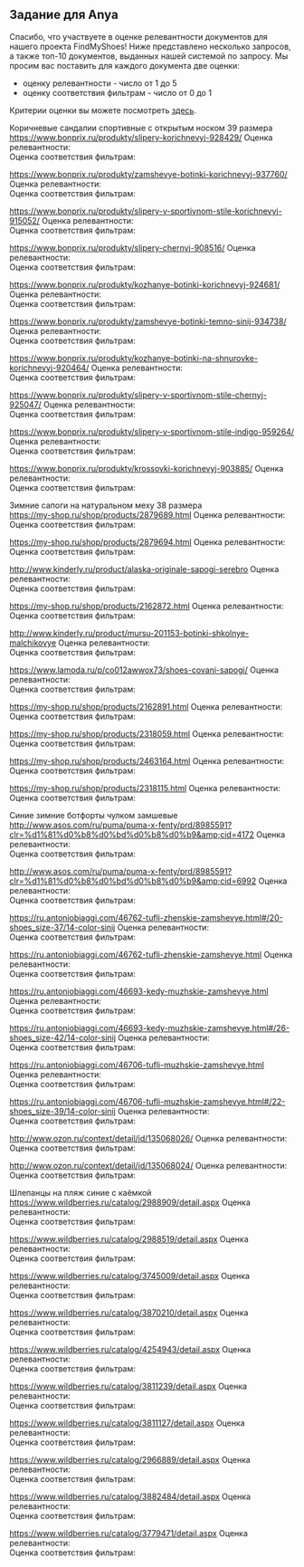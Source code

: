 ## Задание для Anya

Спасибо, что участвуете в оценке релевантности документов для нашего проекта FindMyShoes! Ниже представлено несколько запросов, а также топ-10 документов, выданных нашей системой по запросу. Мы просим вас поставить для каждого документа две оценки:
 - оценку релевантности - число от 1 до 5
 - оценку соответствия фильтрам - число от 0 до 1

Критерии оценки вы можете посмотреть [здесь](https://github.com/ItsLastDay/FindMyShoes/blob/master/docs/assessment/criteria.md).




Коричневые cандалии спортивные с открытым носком 39 размера  
https://www.bonprix.ru/produkty/slipery-korichnevyj-928429/
Оценка релевантности:   
Оценка соответствия фильтрам:   
  
https://www.bonprix.ru/produkty/zamshevye-botinki-korichnevyj-937760/
Оценка релевантности:   
Оценка соответствия фильтрам:   
  
https://www.bonprix.ru/produkty/slipery-v-sportivnom-stile-korichnevyj-915052/
Оценка релевантности:   
Оценка соответствия фильтрам:   
  
https://www.bonprix.ru/produkty/slipery-chernyj-908516/
Оценка релевантности:   
Оценка соответствия фильтрам:   
  
https://www.bonprix.ru/produkty/kozhanye-botinki-korichnevyj-924681/
Оценка релевантности:   
Оценка соответствия фильтрам:   
  
https://www.bonprix.ru/produkty/zamshevye-botinki-temno-sinij-934738/
Оценка релевантности:   
Оценка соответствия фильтрам:   
  
https://www.bonprix.ru/produkty/kozhanye-botinki-na-shnurovke-korichnevyj-920464/
Оценка релевантности:   
Оценка соответствия фильтрам:   
  
https://www.bonprix.ru/produkty/slipery-v-sportivnom-stile-chernyj-925047/
Оценка релевантности:   
Оценка соответствия фильтрам:   
  
https://www.bonprix.ru/produkty/slipery-v-sportivnom-stile-indigo-959264/
Оценка релевантности:   
Оценка соответствия фильтрам:   
  
https://www.bonprix.ru/produkty/krossovki-korichnevyj-903885/
Оценка релевантности:   
Оценка соответствия фильтрам:   
  
  
  
  

Зимние сапоги на натуральном меху 38 размера  
https://my-shop.ru/shop/products/2879689.html
Оценка релевантности:   
Оценка соответствия фильтрам:   
  
https://my-shop.ru/shop/products/2879694.html
Оценка релевантности:   
Оценка соответствия фильтрам:   
  
http://www.kinderly.ru/product/alaska-originale-sapogi-serebro
Оценка релевантности:   
Оценка соответствия фильтрам:   
  
https://my-shop.ru/shop/products/2162872.html
Оценка релевантности:   
Оценка соответствия фильтрам:   
  
http://www.kinderly.ru/product/mursu-201153-botinki-shkolnye-malchikovye
Оценка релевантности:   
Оценка соответствия фильтрам:   
  
https://www.lamoda.ru/p/co012awwox73/shoes-covani-sapogi/
Оценка релевантности:   
Оценка соответствия фильтрам:   
  
https://my-shop.ru/shop/products/2162891.html
Оценка релевантности:   
Оценка соответствия фильтрам:   
  
https://my-shop.ru/shop/products/2318059.html
Оценка релевантности:   
Оценка соответствия фильтрам:   
  
https://my-shop.ru/shop/products/2463164.html
Оценка релевантности:   
Оценка соответствия фильтрам:   
  
https://my-shop.ru/shop/products/2318115.html
Оценка релевантности:   
Оценка соответствия фильтрам:   
  
  
  
  

Синие зимние ботфорты чулком замшевые  
http://www.asos.com/ru/puma/puma-x-fenty/prd/8985591?clr=%d1%81%d0%b8%d0%bd%d0%b8%d0%b9&amp;cid=4172
Оценка релевантности:   
Оценка соответствия фильтрам:   
  
http://www.asos.com/ru/puma/puma-x-fenty/prd/8985591?clr=%d1%81%d0%b8%d0%bd%d0%b8%d0%b9&amp;cid=6992
Оценка релевантности:   
Оценка соответствия фильтрам:   
  
https://ru.antoniobiaggi.com/46762-tufli-zhenskie-zamshevye.html#/20-shoes_size-37/14-color-sinij
Оценка релевантности:   
Оценка соответствия фильтрам:   
  
https://ru.antoniobiaggi.com/46762-tufli-zhenskie-zamshevye.html
Оценка релевантности:   
Оценка соответствия фильтрам:   
  
https://ru.antoniobiaggi.com/46693-kedy-muzhskie-zamshevye.html
Оценка релевантности:   
Оценка соответствия фильтрам:   
  
https://ru.antoniobiaggi.com/46693-kedy-muzhskie-zamshevye.html#/26-shoes_size-42/14-color-sinij
Оценка релевантности:   
Оценка соответствия фильтрам:   
  
https://ru.antoniobiaggi.com/46706-tufli-muzhskie-zamshevye.html
Оценка релевантности:   
Оценка соответствия фильтрам:   
  
https://ru.antoniobiaggi.com/46706-tufli-muzhskie-zamshevye.html#/22-shoes_size-39/14-color-sinij
Оценка релевантности:   
Оценка соответствия фильтрам:   
  
http://www.ozon.ru/context/detail/id/135068026/
Оценка релевантности:   
Оценка соответствия фильтрам:   
  
http://www.ozon.ru/context/detail/id/135068024/
Оценка релевантности:   
Оценка соответствия фильтрам:   
  
  
  
  

Шлепанцы на пляж синие с каёмкой  
https://www.wildberries.ru/catalog/2988909/detail.aspx
Оценка релевантности:   
Оценка соответствия фильтрам:   
  
https://www.wildberries.ru/catalog/2988519/detail.aspx
Оценка релевантности:   
Оценка соответствия фильтрам:   
  
https://www.wildberries.ru/catalog/3745009/detail.aspx
Оценка релевантности:   
Оценка соответствия фильтрам:   
  
https://www.wildberries.ru/catalog/3870210/detail.aspx
Оценка релевантности:   
Оценка соответствия фильтрам:   
  
https://www.wildberries.ru/catalog/4254943/detail.aspx
Оценка релевантности:   
Оценка соответствия фильтрам:   
  
https://www.wildberries.ru/catalog/3811239/detail.aspx
Оценка релевантности:   
Оценка соответствия фильтрам:   
  
https://www.wildberries.ru/catalog/3811127/detail.aspx
Оценка релевантности:   
Оценка соответствия фильтрам:   
  
https://www.wildberries.ru/catalog/2966889/detail.aspx
Оценка релевантности:   
Оценка соответствия фильтрам:   
  
https://www.wildberries.ru/catalog/3882484/detail.aspx
Оценка релевантности:   
Оценка соответствия фильтрам:   
  
https://www.wildberries.ru/catalog/3779471/detail.aspx
Оценка релевантности:   
Оценка соответствия фильтрам:   
  
  
  
  

